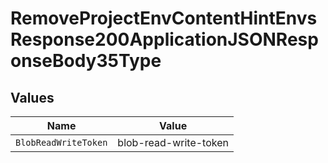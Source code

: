 # RemoveProjectEnvContentHintEnvsResponse200ApplicationJSONResponseBody35Type


## Values

| Name                  | Value                 |
| --------------------- | --------------------- |
| `BlobReadWriteToken`  | blob-read-write-token |